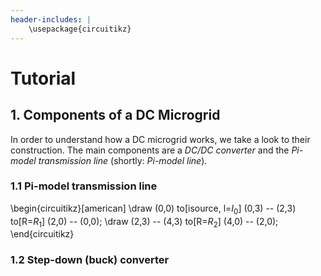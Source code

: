 ```yaml
--- 
header-includes: |
    \usepackage{circuitikz}
---
```


# Tutorial

## 1. Components of a DC Microgrid
In order to understand how a DC microgrid works, we take a look to their construction. The main components are a _DC/DC converter_ and the _Pi-model transmission line_ (shortly: _Pi-model line_). 

### 1.1 Pi-model transmission line

\begin{circuitikz}[american]
\draw (0,0) to[isource, l=$I_0$] (0,3) --
        (2,3)
   to[R=$R_1$] (2,0) -- (0,0);
   \draw (2,3) -- (4,3) to[R=$R_2$]
(4,0) -- (2,0); \end{circuitikz}

### 1.2 Step-down (buck) converter
